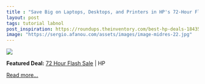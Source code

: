 ```yaml
---
title : "Save Big on Laptops, Desktops, and Printers in HP's 72-Hour Flash Sale"
layout: post
tags: tutorial labnol
post_inspiration: https://roundups.theinventory.com/best-hp-deals-1843542941
image: "https://sergio.afanou.com/assets/images/image-midres-22.jpg"
---
```


<img src="https://i.kinja-img.com/gawker-media/image/upload/s--T4gYrkDU--/c_fit,fl_progressive,q_80,w_636/druic8seuidtr5wxc5vi.jpg" /><p><strong>Featured Deal:</strong> <a href="https://www.awin1.com/cread.php?awinmid=7168&amp;awinaffid=565391&amp;clickref=-&amp;ued=https%3A%2F%2Fwww.hp.com%2Fus-en%2Fshop%2Fslp%2Fweekly-deals" target="_blank" rel="noopener noreferrer">72 Hour Flash Sale</a> | HP</p><p><a href="https://roundups.theinventory.com/best-hp-deals-1843542941">Read more...</a></p>